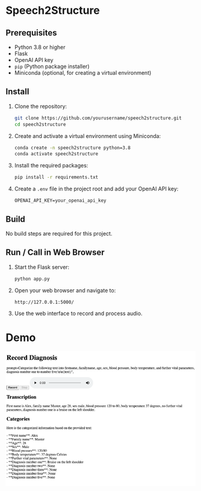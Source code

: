 # Speech2Structure

## Prerequisites

- Python 3.8 or higher
- Flask
- OpenAI API key
- `pip` (Python package installer)
- Miniconda (optional, for creating a virtual environment)

## Install

1. Clone the repository:
    ```sh
    git clone https://github.com/yourusername/speech2structure.git
    cd speech2structure
    ```

2. Create and activate a virtual environment using Miniconda:
    ```sh
    conda create -n speech2structure python=3.8
    conda activate speech2structure
    ```

3. Install the required packages:
    ```sh
    pip install -r requirements.txt
    ```

4. Create a `.env` file in the project root and add your OpenAI API key:
    ```env
    OPENAI_API_KEY=your_openai_api_key
    ```

## Build

No build steps are required for this project.

## Run / Call in Web Browser

1. Start the Flask server:
    ```sh
    python app.py
    ```

2. Open your web browser and navigate to:
    ```
    http://127.0.0.1:5000/
    ```

3. Use the web interface to record and process audio.

# Demo
![image](screenshot.png)